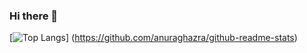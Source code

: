 ### Hi there 👋
[![Top Langs](https://github-readme-stats.vercel.app/api/top-langs/?username={名前}&layout=compact)]
(https://github.com/anuraghazra/github-readme-stats)
